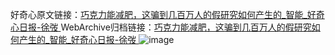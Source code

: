 好奇心原文链接：[巧克力能减肥，这骗到几百万人的假研究如何产生的_智能_好奇心日报-徐弢 ](https://www.qdaily.com/articles/10205.html)
WebArchive归档链接：[巧克力能减肥，这骗到几百万人的假研究如何产生的_智能_好奇心日报-徐弢 ](http://web.archive.org/web/20190623155827/https://www.qdaily.com/articles/10205.html)
![image](http://ww3.sinaimg.cn/large/007d5XDply1g3vvkc3ioaj30u038mb29)